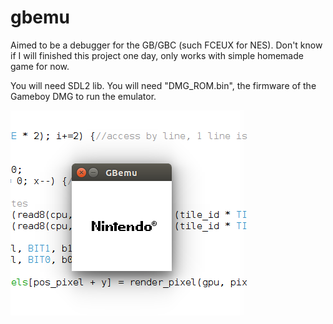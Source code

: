 # gbemu

Aimed to be a debugger for the GB/GBC (such FCEUX for NES).
Don't know if I will finished this project one day, only works with simple homemade game for now.

You will need SDL2 lib.
You will need "DMG_ROM.bin", the firmware of the Gameboy DMG to run the emulator.

![GBemu screenshot](https://github.com/theotime/gbemu/blob/master/screenshot1.png "")

